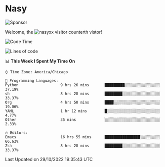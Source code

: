 # Nasy

<!--
<p align="center">
<img height="200" src="https://github-readme-stats.vercel.app/api?username=nasyxx&count_private=true&show_icons=true&theme=dracula&include_all_commits=true"/>
<img height="200" src="https://github-readme-stats.vercel.app/api/top-langs/?username=nasyxx&theme=dracula&hide=html,jupyter+notebook&count_private=true&show_icons=true"/>
</p>

  
----------------
-->

![Sponsor](https://img.shields.io/static/v1.svg?label=Sponsor&message=%E2%9D%A4&logo=GitHub&style=flat&color=pink)
 
Welcome, the ![nasyxx visitor counter](https://count.getloli.com/get/@nasyxx?theme=rule34)th vistor!
 
<!--START_SECTION:waka-->
![Code Time](http://img.shields.io/badge/Code%20Time-2%2C762%20hrs%2041%20mins-blue)

![Lines of code](https://img.shields.io/badge/From%20Hello%20World%20I%27ve%20Written-5%20Million%20lines%20of%20code-blue)

📊 **This Week I Spent My Time On** 

```text
⌚︎ Time Zone: America/Chicago

💬 Programming Languages: 
Python                   9 hrs 26 mins       █████████░░░░░░░░░░░░░░░░   37.19% 
sh                       8 hrs 28 mins       ████████░░░░░░░░░░░░░░░░░   33.37% 
Org                      4 hrs 50 mins       ████░░░░░░░░░░░░░░░░░░░░░   19.06% 
YAML                     1 hr 12 mins        █░░░░░░░░░░░░░░░░░░░░░░░░   4.77% 
Other                    35 mins             ░░░░░░░░░░░░░░░░░░░░░░░░░   2.33%

🔥 Editors: 
Emacs                    16 hrs 55 mins      ████████████████░░░░░░░░░   66.63% 
Zsh                      8 hrs 28 mins       ████████░░░░░░░░░░░░░░░░░   33.37%

```


 Last Updated on 29/10/2022 19:35:43 UTC
<!--END_SECTION:waka-->

<!-- ![visitors](https://visitor-badge.laobi.icu/badge?page_id=nasyxx.nasyxx) -->
